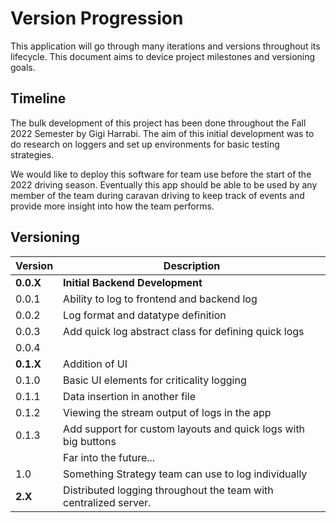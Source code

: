 # Version Progression

This application will go through many iterations and versions throughout its 
lifecycle. This document aims to device project milestones and versioning goals.

## Timeline
The bulk development of this project has been done throughout the Fall 2022 
Semester by Gigi Harrabi. The aim of this initial development was to do research
on loggers and set up environments for basic testing strategies.

We would like to deploy this software for team use before the start of the 2022 
driving season. Eventually this app should be able to be used by any member of 
the team during caravan driving to keep track of events and provide more insight
into how the team performs. 

## Versioning
| Version   | Description                                                      |
|-----------|------------------------------------------------------------------|
| **0.0.X** | **Initial Backend Development**                                  |
| 0.0.1     | Ability to log to frontend and backend log                       |
| 0.0.2     | Log format and datatype definition                               |
| 0.0.3     | Add quick log abstract class for defining quick logs             |
| 0.0.4     |                                                                  |
| **0.1.X** | Addition of UI                                                   |
| 0.1.0     | Basic UI elements for criticality logging                        |
| 0.1.1     | Data insertion in another file                                   |
| 0.1.2     | Viewing the stream output of logs in the app                     |
| 0.1.3     | Add support for custom layouts and quick logs with big buttons   |
|           | Far into the future...                                           |
| 1.0       | Something Strategy team can use to log individually              | 
| **2.X**   | Distributed logging throughout the team with centralized server. |